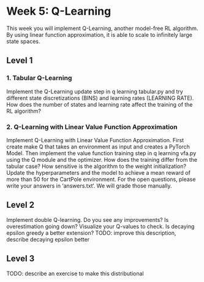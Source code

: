 # Week 5: Q-Learning

This week you will implement Q-Learning, another model-free RL algorithm. By using linear function approximation, it is able to scale to infinitely large state spaces.

## Level 1
### 1. Tabular Q-Learning
Implement the Q-Learning update step in q learning tabular.py and try different state discretizations (BINS) and learning rates (LEARNING RATE). How does the number of states and learning rate affect the training of the RL algorithm?

### 2. Q-Learning with Linear Value Function Approximation
Implement Q-Learning with Linear Value Function Approximation. First create make Q that takes an environment as input and creates a PyTorch Model. 
Then implement the value function training step in q learning vfa.py using the Q module and the optimizer. How does the training differ from the tabular case? How sensitive is the algorithm to the weight initialization?
Update the hyperparameters and the model to achieve a mean reward of more than 50 for the CartPole environment.
For the open questions, please write your answers in ‘answers.txt‘. We will grade those manually.

## Level 2
Implement double Q-learning. Do you see any improvements? Is overestimation going down? Visualize your Q-values to check.
Is decaying epsilon greedy a better extension?
TODO: improve this description, describe decaying epsilon better

## Level 3
TODO: describe an exercise to make this distributional 